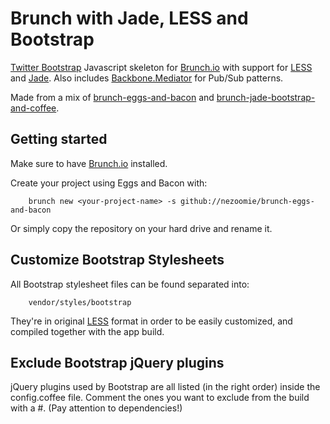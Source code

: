# Brunch with Jade, LESS and Bootstrap

[Twitter Bootstrap](http://twitter.github.com/bootstrap/) Javascript skeleton for [Brunch.io](http://brunch.io) with support for [LESS](http://lesscss.org/) and [Jade](http://jade-lang.com). Also includes [Backbone.Mediator](https://github.com/chalbert/Backbone-Mediator) for Pub/Sub patterns.

Made from a mix of [brunch-eggs-and-bacon](http://github.com/nezoomie/brunch-eggs-and-bacon) and [brunch-jade-bootstrap-and-coffee](https://github.com/Mapvine/brunch-jade-bootstrap-and-coffee).


## Getting started

Make sure to have [Brunch.io](http://brunch.io) installed.

Create your project using Eggs and Bacon with:

		brunch new <your-project-name> -s github://nezoomie/brunch-eggs-and-bacon
		
Or simply copy the repository on your hard drive and rename it.

## Customize Bootstrap Stylesheets

All Bootstrap stylesheet files can be found separated into:

		vendor/styles/bootstrap
		
They're in original [LESS](http://lesscss.org/) format in order to be easily customized, and compiled together with the app build.

## Exclude Bootstrap jQuery plugins

jQuery plugins used by Bootstrap are all listed (in the right order) inside the config.coffee file. Comment the ones you want to exclude from the build with a #. (Pay attention to dependencies!)

